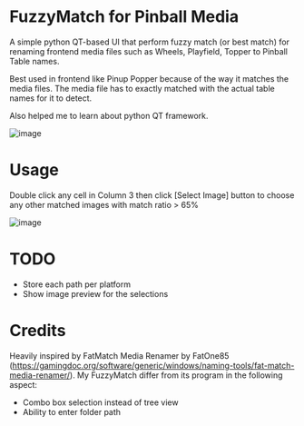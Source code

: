 # FuzzyMatch for Pinball Media

A simple python QT-based UI that perform fuzzy match (or best match) for renaming frontend media files such as Wheels, Playfield, Topper to Pinball Table names.

Best used in frontend like Pinup Popper because of the way it matches the media files. The media file has to exactly matched with the actual table names for it to detect.

Also helped me to learn about python QT framework.

![image](https://github.com/dsync89/fuzzymatch-pinball-media/assets/12208390/0641e406-2ab0-43f1-b421-c9edbf95f148)

# Usage
Double click any cell in Column 3 then click [Select Image] button to choose any other matched images with match ratio > 65% 

![image](https://github.com/dsync89/fuzzymatch-pinball-media/assets/12208390/b853e0c0-0b2c-4494-ab22-020dcc909a10)

# TODO
- Store each path per platform
- Show image preview for the selections

# Credits

Heavily inspired by FatMatch Media Renamer by FatOne85 (https://gamingdoc.org/software/generic/windows/naming-tools/fat-match-media-renamer/). My FuzzyMatch differ from its program in the following aspect:

- Combo box selection instead of tree view
- Ability to enter folder path


